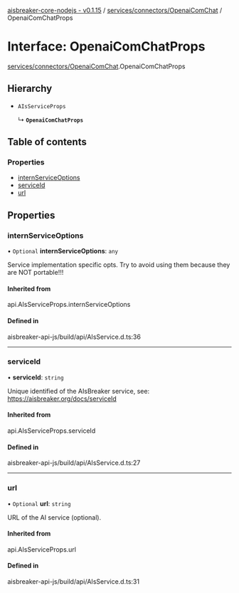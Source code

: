 [aisbreaker-core-nodejs - v0.1.15](../README.md) / [services/connectors/OpenaiComChat](../modules/services_connectors_OpenaiComChat.md) / OpenaiComChatProps

# Interface: OpenaiComChatProps

[services/connectors/OpenaiComChat](../modules/services_connectors_OpenaiComChat.md).OpenaiComChatProps

## Hierarchy

- `AIsServiceProps`

  ↳ **`OpenaiComChatProps`**

## Table of contents

### Properties

- [internServiceOptions](services_connectors_OpenaiComChat.OpenaiComChatProps.md#internserviceoptions)
- [serviceId](services_connectors_OpenaiComChat.OpenaiComChatProps.md#serviceid)
- [url](services_connectors_OpenaiComChat.OpenaiComChatProps.md#url)

## Properties

### internServiceOptions

• `Optional` **internServiceOptions**: `any`

Service implementation specific opts.
Try to avoid using them because they are NOT portable!!!

#### Inherited from

api.AIsServiceProps.internServiceOptions

#### Defined in

aisbreaker-api-js/build/api/AIsService.d.ts:36

___

### serviceId

• **serviceId**: `string`

Unique identified of the AIsBreaker service,
see: https://aisbreaker.org/docs/serviceId

#### Inherited from

api.AIsServiceProps.serviceId

#### Defined in

aisbreaker-api-js/build/api/AIsService.d.ts:27

___

### url

• `Optional` **url**: `string`

URL of the AI service (optional).

#### Inherited from

api.AIsServiceProps.url

#### Defined in

aisbreaker-api-js/build/api/AIsService.d.ts:31
